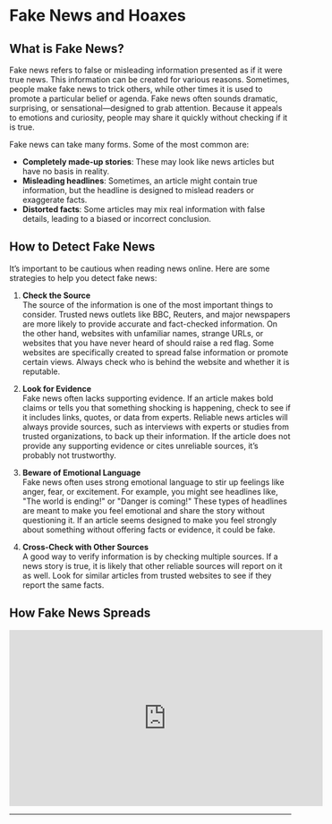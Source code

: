 # Fake News and Hoaxes

## What is Fake News?

Fake news refers to false or misleading information presented as if it were true news. This information can be created for various reasons. Sometimes, people make fake news to trick others, while other times it is used to promote a particular belief or agenda. Fake news often sounds dramatic, surprising, or sensational—designed to grab attention. Because it appeals to emotions and curiosity, people may share it quickly without checking if it is true.

Fake news can take many forms. Some of the most common are:

- **Completely made-up stories**: These may look like news articles but have no basis in reality.
- **Misleading headlines**: Sometimes, an article might contain true information, but the headline is designed to mislead readers or exaggerate facts.
- **Distorted facts**: Some articles may mix real information with false details, leading to a biased or incorrect conclusion.

## How to Detect Fake News

It’s important to be cautious when reading news online. Here are some strategies to help you detect fake news:

1. **Check the Source**  
   The source of the information is one of the most important things to consider. Trusted news outlets like BBC, Reuters, and major newspapers are more likely to provide accurate and fact-checked information. On the other hand, websites with unfamiliar names, strange URLs, or websites that you have never heard of should raise a red flag. Some websites are specifically created to spread false information or promote certain views. Always check who is behind the website and whether it is reputable.

2. **Look for Evidence**  
   Fake news often lacks supporting evidence. If an article makes bold claims or tells you that something shocking is happening, check to see if it includes links, quotes, or data from experts. Reliable news articles will always provide sources, such as interviews with experts or studies from trusted organizations, to back up their information. If the article does not provide any supporting evidence or cites unreliable sources, it’s probably not trustworthy.

3. **Beware of Emotional Language**  
   Fake news often uses strong emotional language to stir up feelings like anger, fear, or excitement. For example, you might see headlines like, "The world is ending!" or "Danger is coming!" These types of headlines are meant to make you feel emotional and share the story without questioning it. If an article seems designed to make you feel strongly about something without offering facts or evidence, it could be fake.

4. **Cross-Check with Other Sources**  
   A good way to verify information is by checking multiple sources. If a news story is true, it is likely that other reliable sources will report on it as well. Look for similar articles from trusted websites to see if they report the same facts.

## How Fake News Spreads

<iframe width="560" height="315" src="https://www.youtube.com/embed/cSKGa_7XJkg?si=uZShYTe7ceghw9Bq" title="YouTube video player" frameborder="0" allow="accelerometer; autoplay; clipboard-write; encrypted-media; gyroscope; picture-in-picture; web-share" referrerpolicy="strict-origin-when-cross-origin" allowfullscreen></iframe>

---